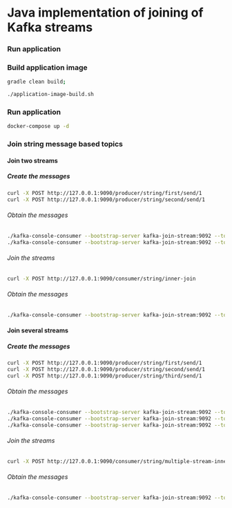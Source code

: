 # Java implementation of joining of Kafka streams 

### Run application
### Build application image
```bash
gradle clean build;

./application-image-build.sh
```

### Run application
```bash
docker-compose up -d
```

### Join string message based topics

#### Join two streams

##### Create the messages
```bash
curl -X POST http://127.0.0.1:9090/producer/string/first/send/1
curl -X POST http://127.0.0.1:9090/producer/string/second/send/1
```

###### Obtain the messages
```bash
./kafka-console-consumer --bootstrap-server kafka-join-stream:9092 --topic spike-first-stream-topic-string --from-beginning
./kafka-console-consumer --bootstrap-server kafka-join-stream:9092 --topic spike-second-stream-topic-string --from-beginning
```

###### Join the streams
```bash
curl -X POST http://127.0.0.1:9090/consumer/string/inner-join
```

###### Obtain the messages
```bash
./kafka-console-consumer --bootstrap-server kafka-join-stream:9092 --topic spike-inner-stream-topic-string --from-beginning
```

#### Join several streams

##### Create the messages
```bash
curl -X POST http://127.0.0.1:9090/producer/string/first/send/1
curl -X POST http://127.0.0.1:9090/producer/string/second/send/1
curl -X POST http://127.0.0.1:9090/producer/string/third/send/1
```

###### Obtain the messages
```bash
./kafka-console-consumer --bootstrap-server kafka-join-stream:9092 --topic spike-first-stream-topic-string --from-beginning
./kafka-console-consumer --bootstrap-server kafka-join-stream:9092 --topic spike-second-stream-topic-string --from-beginning
./kafka-console-consumer --bootstrap-server kafka-join-stream:9092 --topic spike-third-stream-topic-string --from-beginning
```

###### Join the streams
```bash
curl -X POST http://127.0.0.1:9090/consumer/string/multiple-stream-inner-join
```

###### Obtain the messages
```bash
./kafka-console-consumer --bootstrap-server kafka-join-stream:9092 --topic spike-multiple_inner-stream-topic-string --from-beginning
```

